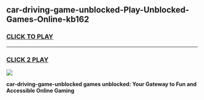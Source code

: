 
## car-driving-game-unblocked-Play-Unblocked-Games-Online-kb162
<h3>
<a href="https://premium76.site?title=car-driving-game-unblocked&ref=25A">CLICK TO PLAY</a></h3>
<hr>

<h3>
<a href="https://premium76.site?title=car-driving-game-unblocked&ref=25A">CLICK 2 PLAY</a>
  
</h3>

<a href="https://premium76.site?title=car-driving-game-unblocked&ref=25A"><img src="https://clearcache.store/games.png"></a>


**car-driving-game-unblocked games unblocked: Your Gateway to Fun and Accessible Online Gaming**
